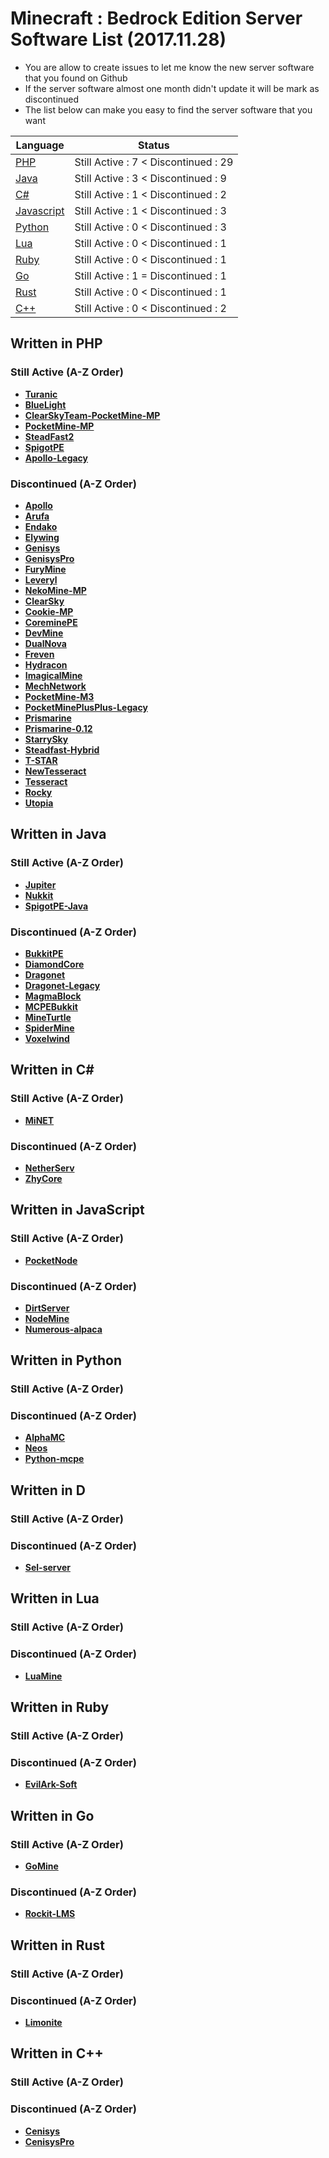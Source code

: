# Minecraft : Bedrock Edition Server Software List (2017.11.28)

  - You are allow to create issues to let me know the new server software that you found on Github
  - If the server software almost one month didn't update it will be mark as discontinued
  - The list below can make you easy to find the server software that you want 
  
| Language | Status |
| ------ | ------ |
| [PHP](https://github.com/xinghao2003/MCPE-ServerSoftware-List#written-in-php) | Still Active : 7 < Discontinued : 29 |
| [Java](https://github.com/xinghao2003/MCPE-ServerSoftware-List#written-in-java) | Still Active : 3 < Discontinued : 9 |
| [C#](https://github.com/xinghao2003/MCPE-ServerSoftware-List#written-in-c) | Still Active : 1 < Discontinued : 2 |
| [Javascript](https://github.com/xinghao2003/MCPE-ServerSoftware-List#written-in-javascript) | Still Active : 1 < Discontinued : 3 |
| [Python](https://github.com/xinghao2003/MCPE-ServerSoftware-List#written-in-python) | Still Active : 0 < Discontinued : 3 |
| [Lua](https://github.com/xinghao2003/MCPE-ServerSoftware-List#written-in-lua) | Still Active : 0 < Discontinued : 1 |
| [Ruby](https://github.com/xinghao2003/MCPE-ServerSoftware-List#written-in-ruby) | Still Active : 0 < Discontinued : 1 |
| [Go](https://github.com/xinghao2003/MCPE-ServerSoftware-List#written-in-go) | Still Active : 1 = Discontinued : 1 |
| [Rust](https://github.com/xinghao2003/MCPE-ServerSoftware-List#written-in-rust) | Still Active : 0 < Discontinued : 1 |
| [C++](https://github.com/xinghao2003/MCPE-ServerSoftware-List#written-in-c-1) | Still Active : 0 < Discontinued : 2 |
  
## Written in PHP
### Still Active (A-Z Order)
* __[Turanic](https://github.com/TuranicTeam/Turanic)__
* __[BlueLight](https://github.com/BlueLightJapan/BlueLight)__
* __[ClearSkyTeam-PocketMine-MP](https://github.com/ClearSkyTeam/PocketMine-MP)__
* __[PocketMine-MP](https://github.com/pmmp/PocketMine-MP)__
* __[SteadFast2](https://github.com/Hydreon/Steadfast2)__
* __[SpigotPE](https://github.com/SpigotPE-Team/SpigotPE)__
* __[Apollo-Legacy](https://github.com/Apollo-SoftwareTeam/Apollo-Legacy)__
### Discontinued (A-Z Order)
* __[Apollo](https://github.com/caspervanneck/Apollo)__
* __[Arufa](https://github.com/Jonathanftw/Arufa)__
* __[Endako](https://github.com/LeronDoesGM/Endako)__
* __[Elywing](https://github.com/H4PM/Elywing)__
* __[Genisys](https://github.com/iTXTech/Genisys)__
* __[GenisysPro](https://github.com/GenisysPro/GenisysPro)__
* __[FuryMine](https://github.com/XFuryMCPE/FuryMine)__
* __[Leveryl](https://github.com/LeverylTeam/Leveryl)__
* __[NekoMine-MP](https://github.com/Nekiechan/NekoMine-MP)__
* __[ClearSky](https://github.com/ClearSkyTeam/ClearSky)__
* __[Cookie-MP](https://github.com/CookieSoftware/Cookie-MP)__
* __[CoreminePE](https://github.com/starfury1927/CoreminePE)__
* __[DevMine](https://github.com/MineCode-Devs/DevMine)__
* __[DualNova](https://github.com/DualNova-Team/DualNova)__
* __[Freven](https://github.com/FrevenTeam/Freven)__
* __[Hydracon](https://github.com/E-DevPM/Hydracon)__
* __[ImagicalMine](https://github.com/ImagicalMine/ImagicalMine)__
* __[MechNetwork](https://github.com/MechRalph04/MechNetwork)__
* __[PocketMine-M3](https://github.com/FrontierDevs/PocketMine-M3)__
* __[PocketMinePlusPlus-Legacy](https://github.com/PrismarineMC/PocketMinePlusPlus-Legacy)__
* __[Prismarine](https://github.com/PrismarineMC/Prismarine)__
* __[Prismarine-0.12](https://github.com/PrismarineMC/Prismarine-0.12)__
* __[StarrySky](https://github.com/StarrySky-PE/StarrySky)__
* __[Steadfast-Hybrid](https://github.com/yungtechboy1/Steadfast-Hybrid)__
* __[T-STAR](https://github.com/TaleStar/T-STAR)__
* __[NewTesseract](https://github.com/NewTesseractTeam/NewTesseract)__
* __[Tesseract](https://github.com/ServerSoftwareArchiveTeam/Tesseract)__
* __[Rocky](https://github.com/ServerSoftwareArchiveTeam/Rocky)__
* __[Utopia](https://github.com/HybridPE/Utopia)__

## Written in Java
### Still Active (A-Z Order)
* __[Jupiter](https://github.com/JupiterDevelopmentTeam/JupiterDevelopmentTeam)__
* __[Nukkit](https://github.com/Nukkit/Nukkit)__
* __[SpigotPE-Java](https://github.com/SpigotPE-Team/SpigotPE-Java-edition)__
### Discontinued (A-Z Order)
* __[BukkitPE](https://github.com/BukkitPE/BukkitPE)__
* __[DiamondCore](https://github.com/yungtechboy1/DiamondCore)__
* __[Dragonet](https://github.com/DragonetMC/Dragonet)__
* __[Dragonet-Legacy](https://github.com/DragonetMC/Dragonet-Legacy)__
* __[MagmaBlock](https://github.com/PrismarineMC/MagmaBlock)__
* __[MCPEBukkit](https://github.com/MCPEBukkit/MCPEBukkit)__
* __[MineTurtle](https://github.com/MCPEBukkit/MineTurtle)__
* __[SpiderMine](https://github.com/QuantumWorks/SpiderMine)__
* __[Voxelwind](https://github.com/voxelwind/voxelwind)__

## Written in C# 
### Still Active (A-Z Order)
* __[MiNET](https://github.com/NiclasOlofsson/MiNET)__
### Discontinued (A-Z Order)
* __[NetherServ](https://github.com/protosleep/NetherServ)__
* __[ZhyCore](https://github.com/ZhyTeam/ZhyCore)__

## Written in JavaScript
### Still Active (A-Z Order)
* __[PocketNode](https://github.com/PocketNode/PocketNode)__
### Discontinued (A-Z Order)
* __[DirtServer](https://github.com/Falkirks/DirtServer)__
* __[NodeMine](https://github.com/NodeMine/NodeMine)__
* __[Numerous-alpaca](https://github.com/numerous-alpaca/numerous-alpaca)__

## Written in Python
### Still Active (A-Z Order)

### Discontinued (A-Z Order)
* __[AlphaMC](https://github.com/Suppert/AlphaMC)__
* __[Neos](https://github.com/daniktheboss/Neos)__
* __[Python-mcpe](https://github.com/python-mcpe/python-mcpe)__

## Written in D
### Still Active (A-Z Order)

### Discontinued (A-Z Order)
* __[Sel-server](https://github.com/sel-project/sel-server)__

## Written in Lua
### Still Active (A-Z Order)

### Discontinued (A-Z Order)
* __[LuaMine](https://github.com/LuaMine/LuaMine)__

## Written in Ruby
### Still Active (A-Z Order)

### Discontinued (A-Z Order)
* __[EvilArk-Soft](https://github.com/Asparanc/EvilArk-Soft)__

## Written in Go
### Still Active (A-Z Order)
* __[GoMine](https://github.com/Irmine/GoMine)__
### Discontinued (A-Z Order)
* __[Rockit-LMS](https://github.com/cr0sh/Rockit-LMS)__

## Written in Rust
### Still Active (A-Z Order)

### Discontinued (A-Z Order)
* __[Limonite](https://github.com/iTXTech/limonite)__

## Written in C++
### Still Active (A-Z Order)

### Discontinued (A-Z Order)
* __[Cenisys](https://github.com/iTXTech/Cenisys)__
* __[CenisysPro](https://github.com/GenisysPro/CenisysPro)__
